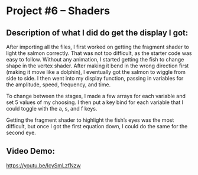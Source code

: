 # Project #6 – Shaders

## Description of what I did do get the display I got:

After importing all the files, I first worked on getting the fragment shader to light the salmon correctly.
That was not too difficult, as the starter code was easy to follow. Without any animation, I started getting
the fish to change shape in the vertex shader. After making it bend in the wrong direction first (making it
move like a dolphin), I eventually got the salmon to wiggle from side to side. I then went into my display
function, passing in variables for the amplitude, speed, frequency, and time. 

To change between the
stages, I made a few arrays for each variable and set 5 values of my choosing. I then put a key bind for
each variable that I could toggle with the a, s, and f keys. 

Getting the fragment shader to highlight the
fish’s eyes was the most difficult, but once I got the first equation down, I could do the same for the
second eye.

## Video Demo:
https://youtu.be/IcySmLzfNzw